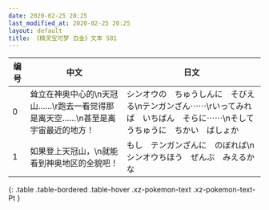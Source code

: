 ```yaml
---
date: 2020-02-25 20:25
last_modified_at: 2020-02-25 20:25
layout: default
title: 《精灵宝可梦 白金》文本 581
---
```

| 编号 | 中文 | 日文 |
| ---- | ---- | ---- |
| 0 | 耸立在神奥中心的\n天冠山……\r跑去一看觉得那是离天空……\n甚至是离宇宙最近的地方！ | シンオウの　ちゅうしんに　そびえる\nテンガンざん⋯⋯\rいってみれば　いちばん　そらに⋯⋯\nそして　うちゅうに　ちかい　ばしょか |
| 1 | 如果登上天冠山，\n就能看到神奥地区的全貌吧！ | もし　テンガンざんに　のぼれば\nシンオウちほう　ぜんぶ　みえるかな |
{: .table .table-bordered .table-hover .xz-pokemon-text .xz-pokemon-text-Pt }